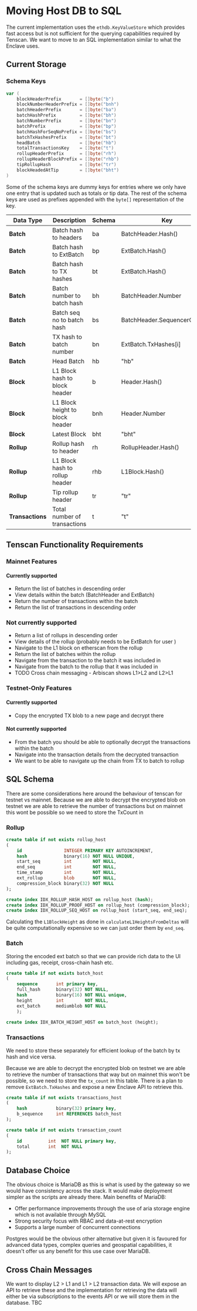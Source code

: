 # Moving Host DB to SQL 

The current implementation uses the `ethdb.KeyValueStore` which provides fast access but is not sufficient for the 
querying capabilities required by Tenscan. We want to move to an SQL implementation similar to what the Enclave uses.

## Current Storage 
### Schema Keys
```go
var (
	blockHeaderPrefix       = []byte("b")
	blockNumberHeaderPrefix = []byte("bnh")
	batchHeaderPrefix       = []byte("ba")
	batchHashPrefix         = []byte("bh")
	batchNumberPrefix       = []byte("bn")
	batchPrefix             = []byte("bp")
	batchHashForSeqNoPrefix = []byte("bs")
	batchTxHashesPrefix     = []byte("bt")
	headBatch               = []byte("hb")
	totalTransactionsKey    = []byte("t")
	rollupHeaderPrefix      = []byte("rh")
	rollupHeaderBlockPrefix = []byte("rhb")
	tipRollupHash           = []byte("tr")
	blockHeadedAtTip        = []byte("bht")
)
```
Some of the schema keys are dummy keys for entries where we only have one entry that is updated such as totals or tip 
data. The rest of the schema keys are used as prefixes appended with the `byte[]` representation of the key.

| Data Type        | Description                     | Schema | Key                          | Value (Encoded)    |
|------------------|---------------------------------|--------|------------------------------|--------------------|
| **Batch**        | Batch hash to headers           | ba     | BatchHeader.Hash()           | BatchHeader        |
| **Batch**        | Batch hash to ExtBatch          | bp     | ExtBatch.Hash()              | ExtBatch           |
| **Batch**        | Batch hash to TX hashes         | bt     | ExtBatch.Hash()              | ExtBatch.TxHashes  |
| **Batch**        | Batch number to batch hash      | bh     | BatchHeader.Number           | BatchHeader.Hash() |
| **Batch**        | Batch seq no to batch hash      | bs     | BatchHeader.SequencerOrderNo | BatchHeader.Hash() |
| **Batch**        | TX hash to batch number         | bn     | ExtBatch.TxHashes[i]         | BatchHeader.Number |
| **Batch**        | Head Batch                      | hb     | "hb"                         | ExtBatch.Hash()    |
| **Block**        | L1 Block hash to block header   | b      | Header.Hash()                | Header             |
| **Block**        | L1 Block height to block header | bnh    | Header.Number                | Header             |
| **Block**        | Latest Block                    | bht    | "bht"                        | Header.Hash()      |
| **Rollup**       | Rollup hash to header           | rh     | RollupHeader.Hash()          | RollupHeader       |
| **Rollup**       | L1 Block hash to rollup header  | rhb    | L1Block.Hash()               | RollupHeader       |
| **Rollup**       | Tip rollup header               | tr     | "tr"                         | RollupHeader       |
| **Transactions** | Total number of transactions    | t      | "t"                          | Int                |

## Tenscan Functionality Requirements

### Mainnet Features 
#### Currently supported 
* Return the list of batches in descending order 
* View details within the batch (BatchHeader and ExtBatch)
* Return the number of transactions within the batch
* Return the list of transactions in descending order

### Not currently supported
* Return a list of rollups in descending order 
* View details of the rollup (probably needs to be ExtBatch for user )
* Navigate to the L1 block on etherscan from the rollup
* Return the list of batches within the rollup 
* Navigate from the transaction to the batch it was included in
* Navigate from the batch to the rollup that it was included in
* TODO Cross chain messaging - Arbiscan shows L1>L2 and L2>L1 

### Testnet-Only  Features
#### Currently supported
* Copy the encrypted TX blob to a new page and decrypt there

#### Not currently supported
* From the batch you should be able to optionally decrypt the transactions within the batch 
* Navigate into the transaction details from the decrypted transaction  
* We want to be able to navigate up the chain from TX to batch to rollup

## SQL Schema

There are some considerations here around the behaviour of tenscan for testnet vs mainnet. Because we are able to decrypt 
the encrypted blob on testnet we are able to retrieve the number of transactions but on mainnet this wont be possible so 
we need to store the TxCount in 

### Rollup
```sql
create table if not exists rollup_host
(
    id                INTEGER PRIMARY KEY AUTOINCREMENT,
    hash              binary(16) NOT NULL UNIQUE,
    start_seq         int        NOT NULL,
    end_seq           int        NOT NULL,
    time_stamp        int        NOT NULL,
    ext_rollup        blob       NOT NULL,
    compression_block binary(32) NOT NULL
);

create index IDX_ROLLUP_HASH_HOST on rollup_host (hash);
create index IDX_ROLLUP_PROOF_HOST on rollup_host (compression_block);
create index IDX_ROLLUP_SEQ_HOST on rollup_host (start_seq, end_seq);
```

Calculating the `L1BlockHeight` as done in `calculateL1HeightsFromDeltas` will be quite computationally expensive so we 
can just order them by `end_seq`.

### Batch 
Storing the encoded ext batch so that we can provide rich data to the UI including gas, receipt, cross-chain hash etc.
```sql
create table if not exists batch_host
(
    sequence       int primary key,
    full_hash      binary(32) NOT NULL,
    hash           binary(16) NOT NULL unique,
    height         int        NOT NULL,
    ext_batch      mediumblob NOT NULL
    );
    
create index IDX_BATCH_HEIGHT_HOST on batch_host (height);

```

### Transactions 

We need to store these separately for efficient lookup of the batch by tx hash and vice versa. 

Because we are able to decrypt the encrypted blob on testnet we are able to retrieve the number of transactions that way
but on mainnet this won't be possible, so we need to store the `tx_count` in this table. There is a plan to remove
`ExtBatch.TxHashes` and expose a new Enclave API to retrieve this.

```sql
create table if not exists transactions_host
(
    hash           binary(32) primary key,
    b_sequence     int REFERENCES batch_host
);

create table if not exists transaction_count
(
    id          int  NOT NULL primary key,
    total       int  NOT NULL
);

```

## Database Choice

The obvious choice is MariaDB as this is what is used by the gateway so we would have consistency across the stack. It 
would make deployment simpler as the scripts are already there. Main benefits of MariaDB:

* Offer performance improvements through the use of aria storage engine which is not available through MySQL
* Strong security focus with RBAC and data-at-rest encryption 
* Supports a large number of concurrent connections 

Postgres would be the obvious other alternative but given it is favoured for advanced data types, complex queries and 
geospatial capabilities, it doesn't offer us any benefit for this use case over MariaDB.

## Cross Chain Messages

We want to display L2 > L1 and L1 > L2 transaction data. We will expose an API to retrieve these and the implementation
for retrieving the data will either be via subscriptions to the events API or we will store them in the database. TBC   